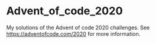# Advent_of_code_2020
My solutions of the Advent of code 2020 challenges.
See https://adventofcode.com/2020 for more information.
